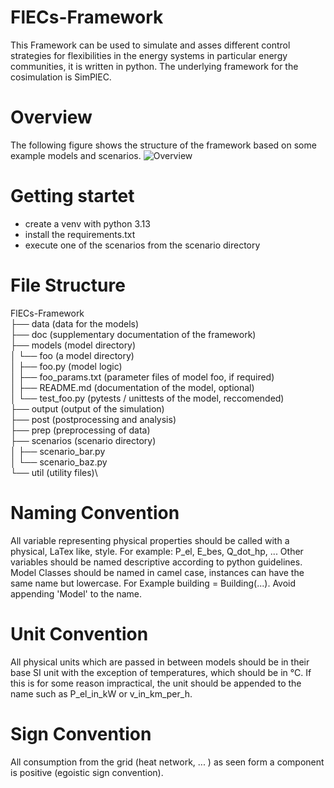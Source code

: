 # FlECs-Framework

This Framework can be used to simulate and asses different control strategies for flexibilities in the energy systems in particular energy communities, it is written in python.
The underlying framework for the cosimulation is SimPlEC. 

# Overview
The following figure shows the structure of the framework based on some example models and scenarios.
![Overview](.doc/Overview.svg?raw=true "Overview")

# Getting startet
- create a venv with python 3.13
- install the requirements.txt
- execute one of the scenarios from the scenario directory

# File Structure

FlECs-Framework\
├── data (data for the models)\
├── doc (supplementary documentation of the framework)\
├── models (model directory)\
│   └── foo (a model directory)\
│       ├── foo.py (model logic)\
│       ├── foo_params.txt (parameter files of model foo, if required)\
│       ├── README.md (documentation of the model, optional)\
│       └── test_foo.py (pytests / unittests of the model, reccomended)\
├── output (output of the simulation)\
├── post (postprocessing and analysis)\
├── prep (preprocessing of data)\
├── scenarios (scenario directory)\
│   ├── scenario_bar.py\
│   └── scenario_baz.py\
└── util (utility files)\

# Naming Convention
All variable representing physical properties should be called with a physical, LaTex like, style. For example: P_el, E_bes, Q_dot_hp, ...
Other variables should be named descriptive according to python guidelines.
Model Classes should be named in camel case, instances can have the same name but lowercase. For Example
building = Building(...). Avoid appending 'Model' to the name.

# Unit Convention
All physical units which are passed in between models should be in their base SI unit with the exception of temperatures, which should be in °C. If this is for some reason impractical, the unit should be appended to the name such as P_el_in_kW or v_in_km_per_h.

# Sign Convention
All consumption from the grid (heat network, ... ) as seen form a component is positive (egoistic sign convention).

